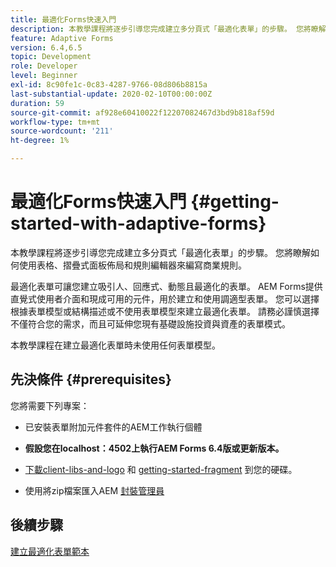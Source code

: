 ```yaml
---
title: 最適化Forms快速入門
description: 本教學課程將逐步引導您完成建立多分頁式「最適化表單」的步驟。 您將瞭解如何使用表格、摺疊式面板佈局和規則編輯器來編寫商業規則。
feature: Adaptive Forms
version: 6.4,6.5
topic: Development
role: Developer
level: Beginner
exl-id: 8c90fe1c-0c83-4287-9766-08d806b8815a
last-substantial-update: 2020-02-10T00:00:00Z
duration: 59
source-git-commit: af928e60410022f12207082467d3bd9b818af59d
workflow-type: tm+mt
source-wordcount: '211'
ht-degree: 1%

---
```


# 最適化Forms快速入門 {#getting-started-with-adaptive-forms}

本教學課程將逐步引導您完成建立多分頁式「最適化表單」的步驟。 您將瞭解如何使用表格、摺疊式面板佈局和規則編輯器來編寫商業規則。

最適化表單可讓您建立吸引人、回應式、動態且最適化的表單。 AEM Forms提供直覺式使用者介面和現成可用的元件，用於建立和使用調適型表單。 您可以選擇根據表單模型或結構描述或不使用表單模型來建立最適化表單。 請務必謹慎選擇不僅符合您的需求，而且可延伸您現有基礎設施投資與資產的表單模式。

本教學課程在建立最適化表單時未使用任何表單模型。

## 先決條件 {#prerequisites}

您將需要下列專案：

* 已安裝表單附加元件套件的AEM工作執行個體

* **假設您在localhost：4502上執行AEM Forms 6.4版或更新版本。**

* [下載client-libs-and-logo](assets/client-libs-and-logo.zip) 和 [getting-started-fragment](assets/getting-started-fragment.zip) 到您的硬碟。

* 使用將zip檔案匯入AEM [封裝管理員](http://localhost:4502/crx/packmgr/index.jsp)

## 後續步驟

[建立最適化表單範本](./create-adaptive-form-template.md)
